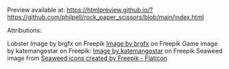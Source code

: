 Preview available at: https://htmlpreview.github.io/?https://github.com/philpell/rock_paper_scissors/blob/main/index.html

Attributions:

Lobster Image by brgfx on Freepik <a href="https://www.freepik.com/free-vector/red-lobster-cartoon-sticker_21306007.htm#query=lobster%20cartoon&position=2&from_view=keyword&track=ais">Image by brgfx</a> on Freepik
Game image by katemangostar on Freepik: <a href="https://www.freepik.com/free-vector/realistic-beautiful-sea-view-summer-vacation-concept_2438179.htm#query=beach%20cartoon&position=1&from_view=search&track=ais">Image by katemangostar</a> on Freepik
Seaweed image from <a href="https://www.flaticon.com/free-icons/seaweed" title="seaweed icons">Seaweed icons created by Freepik - Flaticon</a>

